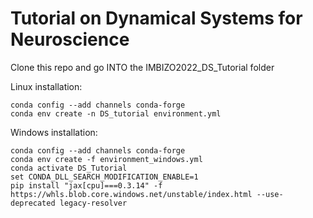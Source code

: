 # Tutorial on Dynamical Systems for Neuroscience

Clone this repo and go INTO the IMBIZO2022_DS_Tutorial folder

Linux installation:
```
conda config --add channels conda-forge
conda env create -n DS_tutorial environment.yml
```

Windows installation:

```
conda config --add channels conda-forge
conda env create -f environment_windows.yml
conda activate DS_Tutorial
set CONDA_DLL_SEARCH_MODIFICATION_ENABLE=1 
pip install "jax[cpu]===0.3.14" -f https://whls.blob.core.windows.net/unstable/index.html --use-deprecated legacy-resolver
```
